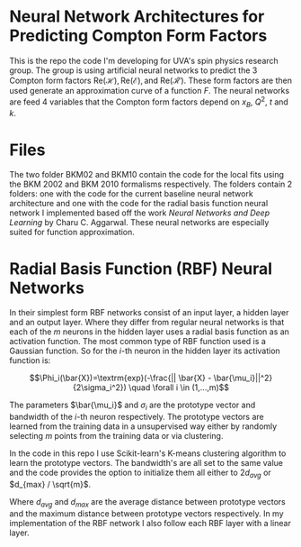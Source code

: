 
# Neural Network Architectures for Predicting Compton Form Factors

This is the repo the code I'm developing for UVA's spin physics research group. The group is using artificial neural networks to predict the 3 Compton form factors $\textrm{Re}(\mathcal{H}), \textrm{Re}(\mathcal{E}), \textrm{and}$ $\textrm{Re}(\mathcal{\tilde{H}})$. These form factors are then used generate an approximation curve of a function $F$. The neural networks are feed 4 variables that the Compton form factors depend on $x_B$, $Q^2$, $t$ and $k$.


# Files

The two folder BKM02 and BKM10 contain the code for the local fits using the BKM 2002 and BKM 2010 formalisms respectively.  The folders contain 2 folders: one with the code for the current baseline neural network architecture and one with the code for the radial basis function neural network I implemented based off the work *Neural  Networks and  Deep Learning* by Charu C. Aggarwal. These neural networks are especially suited for function approximation.


# Radial Basis Function (RBF) Neural Networks

In their simplest form RBF networks consist of an input layer, a hidden layer and an output layer. Where they differ from regular neural networks is that each of the $m$ neurons in the hidden layer uses a radial basis function as an activation function. The most common type of RBF function used is a Gaussian function. 
So for the $i$-th neuron in the hidden layer its activation function is:

$$\Phi_i(\bar{X})=\textrm{exp}(-\frac{|| \bar{X} - \bar{\mu_i}||^2}{2\sigma_i^2}) \quad \forall i \in (1,...,m)$$

The parameters 
$\bar{\mu_i}$ and $\sigma_i$ are the prototype vector and bandwidth of the $i$-th neuron respectively. 
The prototype vectors are learned from the training data in a unsupervised way either by randomly selecting 
$m$ points from the training data or via clustering. 

In the code in this repo I use Scikit-learn's K-means clustering algorithm to learn the prototype vectors. The bandwidth's are all set to the same value and the code provides the option to initialize them all either to 
$2d_{avg}$ or $d_{max} / \sqrt{m}$. 

Where $d_{avg}$ and $d_{max}$ are the average distance between prototype vectors and the maximum distance between prototype vectors respectively. In my implementation of the RBF network I also follow each RBF layer with a linear layer.
